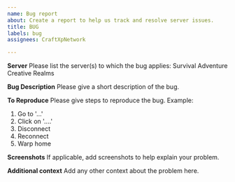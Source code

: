 ```yaml
---
name: Bug report
about: Create a report to help us track and resolve server issues.
title: BUG
labels: bug
assignees: CraftXpNetwork

---
```


**Server**
Please list the server(s) to which the bug applies:
Survival
Adventure
Creative
Realms

**Bug Description**
Please give a short description of the bug.

**To Reproduce**
Please give steps to reproduce the bug.
Example:
1. Go to '...'
2. Click on '....'
3. Disconnect
4. Reconnect
5. Warp home

**Screenshots**
If applicable, add screenshots to help explain your problem.

**Additional context**
Add any other context about the problem here.
